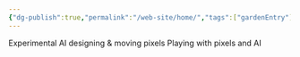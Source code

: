 ```yaml
---
{"dg-publish":true,"permalink":"/web-site/home/","tags":["gardenEntry"]}
---
```


Experimental AI designing & moving pixels 
Playing with pixels and AI
